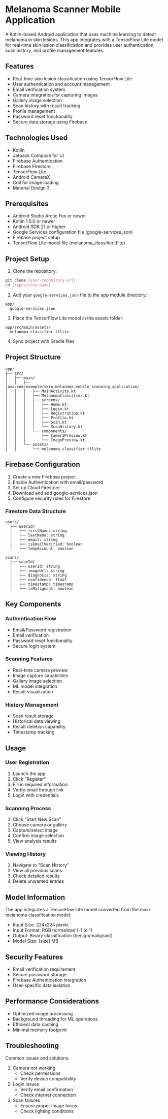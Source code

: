 # Melanoma Scanner Mobile Application

A Kotlin-based Android application that uses machine learning to detect melanoma in skin lesions. This app integrates with a TensorFlow Lite model for real-time skin lesion classification and provides user authentication, scan history, and profile management features.

## Features

- Real-time skin lesion classification using TensorFlow Lite
- User authentication and account management
- Email verification system
- Camera integration for capturing images
- Gallery image selection
- Scan history with result tracking
- Profile management
- Password reset functionality
- Secure data storage using Firebase

## Technologies Used

- Kotlin
- Jetpack Compose for UI
- Firebase Authentication
- Firebase Firestore
- TensorFlow Lite
- Android CameraX
- Coil for image loading
- Material Design 3

## Prerequisites

- Android Studio Arctic Fox or newer
- Kotlin 1.5.0 or newer
- Android SDK 21 or higher
- Google Services configuration file (google-services.json)
- Firebase project setup
- TensorFlow Lite model file (melanoma_classifier.tflite)

## Project Setup

1. Clone the repository:
```bash
git clone [your-repository-url]
cd [repository-name]
```

2. Add your `google-services.json` file to the app module directory:
```
app/
  google-services.json
```

3. Place the TensorFlow Lite model in the assets folder:
```
app/src/main/assets/
  melanoma_classifier.tflite
```

4. Sync project with Gradle files

## Project Structure

```
app/
├── src/
│   ├── main/
│   │   ├── java/com/example/skin_melanoma_mobile_scanning_application/
│   │   │   ├── MainActivity.kt
│   │   │   ├── MelanomaClassifier.kt
│   │   │   ├── screens/
│   │   │   │   ├── Home.kt
│   │   │   │   ├── Login.kt
│   │   │   │   ├── Registration.kt
│   │   │   │   ├── Profile.kt
│   │   │   │   ├── Scan.kt
│   │   │   │   └── ScanHistory.kt
│   │   │   └── components/
│   │   │       ├── CameraPreview.kt
│   │   │       └── ImagePreview.kt
│   │   └── assets/
│   │       └── melanoma_classifier.tflite
```

## Firebase Configuration

1. Create a new Firebase project
2. Enable Authentication with email/password
3. Set up Cloud Firestore
4. Download and add google-services.json
5. Configure security rules for Firestore

### Firestore Data Structure

```
users/
  ├── userId/
  │   ├── firstName: string
  │   ├── lastName: string
  │   ├── email: string
  │   ├── isEmailVerified: boolean
  │   └── tempAccount: boolean

scans/
  ├── scanId/
  │   ├── userId: string
  │   ├── imageUrl: string
  │   ├── diagnosis: string
  │   ├── confidence: float
  │   ├── timestamp: timestamp
  │   └── isMalignant: boolean
```

## Key Components

### Authentication Flow
- Email/Password registration
- Email verification
- Password reset functionality
- Secure login system

### Scanning Features
- Real-time camera preview
- Image capture capabilities
- Gallery image selection
- ML model integration
- Result visualization

### History Management
- Scan result storage
- Historical data viewing
- Result deletion capability
- Timestamp tracking

## Usage

### User Registration
1. Launch the app
2. Click "Register"
3. Fill in required information
4. Verify email through link
5. Login with credentials

### Scanning Process
1. Click "Start New Scan"
2. Choose camera or gallery
3. Capture/select image
4. Confirm image selection
5. View analysis results

### Viewing History
1. Navigate to "Scan History"
2. View all previous scans
3. Check detailed results
4. Delete unwanted entries

## Model Information

The app integrates a TensorFlow Lite model converted from the main melanoma classification model:
- Input Size: 224x224 pixels
- Input Format: RGB normalized (-1 to 1)
- Output: Binary classification (benign/malignant)
- Model Size: [size] MB

## Security Features

- Email verification requirement
- Secure password storage
- Firebase Authentication integration
- User-specific data isolation

## Performance Considerations

- Optimized image processing
- Background threading for ML operations
- Efficient data caching
- Minimal memory footprint

## Troubleshooting

Common issues and solutions:
1. Camera not working
   - Check permissions
   - Verify device compatibility
2. Login issues
   - Verify email confirmation
   - Check internet connection
3. Scan failures
   - Ensure proper image focus
   - Check lighting conditions
